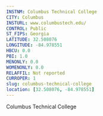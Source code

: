 ```yaml
---
INSTNM: Columbus Technical College
CITY: Columbus
INSTURL: www.columbustech.edu/
CONTROL: Public
ST_FIPS: Georgia
LATITUDE: 32.508076
LONGITUDE: -84.978551
HBCU: 0.0
PBI: 1.0
MENONLY: 0.0
WOMENONLY: 0.0
RELAFFIL: Not reported
CURROPER: 1
slug: columbus-technical-college
location: [32.508076, -84.978551]
---
```

Columbus Technical College